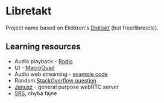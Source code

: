 # Libretakt

Project name based on Elektron's [Digitakt](https://www.elektron.se/us/digitakt-explorer) (but free/libre/etc).

## Learning resources

- Audio playback - [Rodio](https://github.com/RustAudio/rodio)
- UI - [MacroQuad](https://macroquad.rs/)
- Audio web streaming - [example code](https://github.com/SamuelFisher/WebSocketAudio)
- Random [StackOverflow question](https://stackoverflow.com/questions/56096603/how-to-stream-live-audio-with-low-latency)
- [Janusz](https://janus.conf.meetecho.com/docs/) - general purpose webRTC server
- [SRS](https://ossrs.io/lts/en-us/docs/v4/doc/getting-started), chyba fajne

